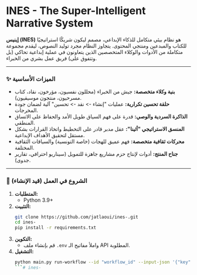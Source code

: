 # INES - The Super-Intelligent Narrative System

**إينيس (INES)** هو نظام بيئي متكامل للذكاء الإبداعي، مصمم ليكون شريكًا استراتيجيًا للكتاب والمبدعين ومنتجي المحتوى. يتجاوز النظام مجرد توليد النصوص، ليقدم مجموعة متكاملة من الأدوات والوكلاء المتخصصين الذين يتعاونون في عملية إبداعية تحاكي (بل وتتفوق على) فريق عمل بشري من الخبراء.

---

### ✨ الميزات الأساسية

*   **بنية وكلاء متخصصة:** جيش من الخبراء (محللون نفسيون، مؤرخون، نقاد، كتاب مسرحيون، منتجون موسيقيون).
*   **حلقة تحسين تكرارية:** عمليات "إنشاء -> نقد -> تحسين" آلية لضمان جودة المخرجات.
*   **الذاكرة السردية والوصي:** قدرة على فهم السياق طويل الأمد والحفاظ على الاتساق المنطقي.
*   **المنسق الاستراتيجي "أثينا":** عقل مدبر قادر على التخطيط واتخاذ القرارات بشكل مستقل لتحقيق الأهداف الإبداعية.
*   **محركات ثقافية متخصصة:** فهم عميق للهجات (خاصة التونسية) والسياقات الثقافية المختلفة.
*   **جناح المنتج:** أدوات لإنتاج حزم مشاريع جاهزة للتمويل (سيناريو احترافي، تقارير جدوى).

---

### 🚀 الشروع في العمل (قيد الإنشاء)

1.  **المتطلبات:**
    *   Python 3.9+
2.  **التثبيت:**
    ```bash
    git clone https://github.com/jatlaoui/ines-.git
    cd ines-
    pip install -r requirements.txt
    ```
3.  **التكوين:**
    *   قم بإنشاء ملف `.env` واملأ مفاتيح الـ API المطلوبة.
4.  **التشغيل:**
    ```bash
    python main.py run-workflow --id "workflow_id" --input-json '{"key": "value"}'
    ```# ines-
